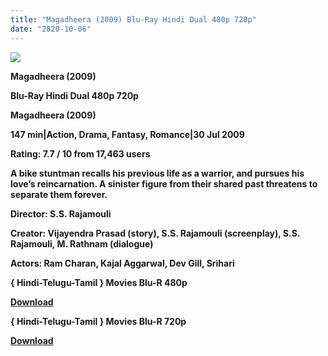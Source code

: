 ```yaml
---
title: "Magadheera (2009) Blu-Ray Hindi Dual 480p 720p"
date: "2020-10-06"
---
```


[**![](https://1.bp.blogspot.com/-FnIwqE8qehI/XuSd6hxmUWI/AAAAAAAADHA/DQJ5MYYW_McRCU9C4b4A5JmuL36ukyonQCLcBGAsYHQ/s1600/96GtSFmzSOhu.jpg)**](https://1.bp.blogspot.com/-FnIwqE8qehI/XuSd6hxmUWI/AAAAAAAADHA/DQJ5MYYW_McRCU9C4b4A5JmuL36ukyonQCLcBGAsYHQ/s1600/96GtSFmzSOhu.jpg)

 **Magadheera (2009)**

**Blu-Ray Hindi Dual 480p 720p** 

**Magadheera (2009)**

**147 min|Action, Drama, Fantasy, Romance|30 Jul 2009**

**Rating: 7.7 / 10 from 17,463 users**

**A bike stuntman recalls his previous life as a warrior, and pursues his love’s reincarnation. A sinister figure from their shared past threatens to separate them forever.**

**Director: S.S. Rajamouli**

**Creator: Vijayendra Prasad (story), S.S. Rajamouli (screenplay), S.S. Rajamouli, M. Rathnam (dialogue)**

**Actors: Ram Charan, Kajal Aggarwal, Dev Gill, Srihari**

**{ Hindi-Telugu-Tamil } Movies Blu-R 480p**

[**Download**](http://linkgenerator.tk//120)

**{ Hindi-Telugu-Tamil } Movies Blu-R 720p**

[**Download**](http://linkgenerator.tk//120)
